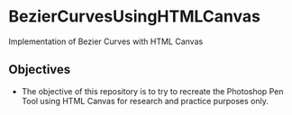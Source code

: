 # BezierCurvesUsingHTMLCanvas
 Implementation of Bezier Curves with HTML Canvas

## Objectives
 * The objective of this repository is to try to recreate the Photoshop Pen Tool using HTML Canvas for research and practice purposes only.